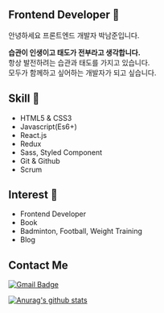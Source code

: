 ## Frontend Developer 👋
안녕하세요 프론트엔드 개발자 박남준입니다. 

<b>습관이 인생이고 태도가 전부라고 생각합니다.</b>  <br/>
항상 발전하려는 습관과 태도를 가지고 있습니다. <br/>
모두가 함께하고 싶어하는 개발자가 되고 싶습니다.

## Skill 🔨
- HTML5 & CSS3
- Javascript(Es6+)
- React.js
- Redux
- Sass, Styled Component
- Git & Github
- Scrum

## Interest 💫
- Frontend Developer
- Book
- Badminton, Football, Weight Training
- Blog

## Contact Me
[![Gmail Badge](https://img.shields.io/badge/Gmail-d14836?style=flat-square&logo=Gmail&logoColor=white&link=mailto:devjoon623@gmail.com)](mailto:snugyun01@gmail.com)



[![Anurag's github stats](https://github-readme-stats.vercel.app/api?username=joon623)](https://github.com/joon623/github-readme-stats)
<!--
**joon623/joon623** is a ✨ _special_ ✨ repository because its `README.md` (this file) appears on your GitHub profile.

Here are some ideas to get you started:

- 🔭 I’m currently working on ...
- 🌱 I’m currently learning ...
- 👯 I’m looking to collaborate on ...
- 🤔 I’m looking for help with ...
- 💬 Ask me about ...
- 📫 How to reach me: ...
- 😄 Pronouns: ...
- ⚡ Fun fact: ...
-->
